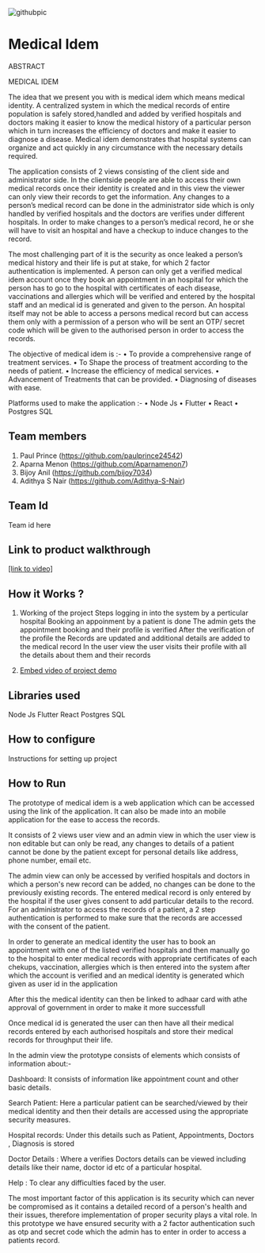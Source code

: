 ![githubpic](https://user-images.githubusercontent.com/126552313/221784874-670cd550-8440-4f18-bc5e-44257752c230.png)

# Medical Idem

ABSTRACT

MEDICAL IDEM

The idea that we present you with is medical idem which means medical identity. A centralized system in which the medical records of entire population is safely stored,handled and added by verified hospitals and doctors making it easier to know the medical history of a particular person which in turn increases the efficiency of doctors and make it easier to diagnose  a disease. Medical idem demonstrates that hospital systems can organize and act quickly in any circumstance with the necessary details required. 

The application consists of 2 views consisting of the  client side and administrator side. In the clientside people are able to access their own medical records once their identity is created and in this view the viewer can only view their records to get the information. Any changes to a person’s medical record can be done in the administrator side which is only handled by verified hospitals and the doctors are verifies under different hospitals. In order to make changes to a person’s medical record, he or she will have to visit an hospital and have a checkup to induce changes to the record.

The most challenging part of it is the security as once leaked a person’s medical history and their life is put at stake, for which 2 factor authentication is implemented. A person can only get a verified medical idem account once they book an appointment in an hospital for which the person has to go to the hospital with certificates of each disease, vaccinations and allergies which will be verified and entered by the hospital staff and an medical id is generated and given to the person. An hospital itself may not be able to access a persons medical record but can access them only with a permission of a person who will be sent an OTP/ secret code which will be given to the authorised person in order  to access the records.

The objective of medical idem is  :-
•	To provide a comprehensive range of treatment services.
•	To Shape the process of treatment according to the needs of patient. 
•	Increase the efficiency of medical services.
•	Advancement of Treatments that can be provided.
•	Diagnosing of diseases with ease.

 Platforms used to make the application   :-
•	Node Js
•	Flutter
•	React 
•	Postgres SQL


## Team members
1. Paul Prince (https://github.com/paulprince24542)
2. Aparna Menon (https://github.com/Aparnamenon7)
3. Bijoy Anil  (https://github.com/bijoy7034)
4. Adithya S Nair (https://github.com/Adithya-S-Nair)
## Team Id
Team id here
## Link to product walkthrough
[[link to video]](https://drive.google.com/file/d/15vscj_UG0zmZNnn_7aNe7BuJBDFU-iEC/view?usp=share_link)
## How it Works ?
1. Working of the project 
Steps
logging in into the system by a perticular hospital 
Booking an appoinment by a patient is done
The admin gets the appointment booking and their profile is verified
After the verification of the profile the Records are updated and additional details are added to the medical record
In the user view the user visits their profile with all the details about them and their records

2. [Embed video of project demo](https://drive.google.com/file/d/15vscj_UG0zmZNnn_7aNe7BuJBDFU-iEC/view?usp=share_link)
## Libraries used
Node Js
Flutter
React
Postgres SQL
## How to configure
Instructions for setting up project
## How to Run
The prototype of medical idem is a web application which can be accessed using the link of the application. It can also be made into an mobile application for the ease to access the records.

It consists of 2 views user view and an admin view in which the user view is non editable but can only be read, any changes to details of a patient cannot be done by the patient except for personal details like address, phone number, email etc. 

The admin view can only be accessed by verified hospitals and doctors in which a person's new record can be added, no changes can be done to the previously existing records. The entered medical record is only entered by the hospital if the user gives consent to add particular details to the record. For an administrator to access the records of a patient, a 2 step authentication is performed to make sure that the records are accessed with the consent of the patient.

In order to generate an medical identity the user has to book an appointment with one of the listed verified hospitals and then manually go to the hospital to enter medical records with appropriate certificates of each chekups, vaccination, allergies which is then entered into the system after which the account is verified and an medical identity is generated which given as user id in the application

After this the medical identity can then be linked to adhaar card with athe approval of government in order to make it more successfull

Once medical id is generated the user can then have all their medical records entered by each authorised hospitals and store their medical records for throughput their life.

In the admin view the prototype consists of elements  which consists of information about:-

Dashboard: It consists of information like appointment count and other basic details.

Search Patient: Here a particular patient can be searched/viewed by their medical identity and then their details are accessed using the appropriate security measures.

Hospital records: Under this details such as Patient, Appointments, Doctors , Diagnosis is stored

Doctor Details : Where a verifies Doctors details can be viewed including details like their name, doctor id etc of a particular hospital.

Help : To clear any difficulties faced by the user.

The most important factor of this application is its security which can never be compromised as it contains a detailed record of a person's health and their issues, therefore implementation of proper security plays a vital role. In this prototype we have ensured security with a 2 factor authentication such as otp and secret code which the admin has to enter in order to access a patients record. 


